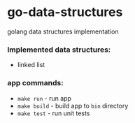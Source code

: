 # go-data-structures

golang data structures implementation

### Implemented data structures:

- linked list

### app commands:

- `make run` - run app
- `make build` - build app to `bin` directory
- `make test` - run unit tests 
 